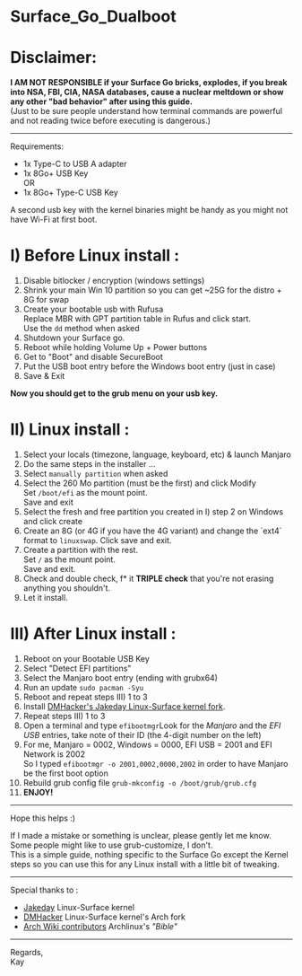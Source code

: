 # Surface_Go_Dualboot  

# Disclaimer:  
**I AM NOT RESPONSIBLE if your Surface Go bricks, explodes, if you break into NSA, FBI, CIA, NASA databases, cause a nuclear meltdown or show any other "bad behavior" after using this guide.**  
(Just to be sure people understand how terminal commands are powerful and not reading twice before executing is dangerous.)  

------
Requirements:  
- 1x Type-C to USB A adapter  
- 1x 8Go+ USB Key  
OR  
- 1x 8Go+ Type-C USB Key

A second usb key with the kernel binaries might be handy as you might not have Wi-Fi at first boot.

# I) Before Linux install :

1. Disable bitlocker / encryption (windows settings)  
2. Shrink your main Win 10 partition so you can get \~25G for the distro + 8G for swap  
3. Create your bootable usb with Rufusa  
Replace MBR with GPT partition table in Rufus and click start.  
Use the `dd` method when asked  
4. Shutdown your Surface go.  
5. Reboot while holding Volume Up + Power buttons  
6. Get to "Boot" and disable SecureBoot  
7. Put the USB boot entry before the Windows boot entry (just in case)  
8. Save & Exit  


__Now you should get to the grub menu on your usb key.__  
# II) Linux install :

1. Select your locals (timezone, language, keyboard, etc) & launch Manjaro  
1. Do the same steps in the installer ...  
2. Select `manually partition` when asked  
3. Select the 260 Mo partition (must be the first) and click Modify  
Set `/boot/efi` as the mount point.  
Save and exit  
4. Select the fresh and free partition you created in I) step 2 on Windows and click create  
5. Create an 8G (or 4G if you have the 4G variant) and change the \`ext4\` format to `linuxswap`. Click save and exit.  
6. Create a partition with the rest.  
Set `/` as the mount point.  
Save and exit.  
7. Check and double check, f\* it **TRIPLE check** that you're not erasing anything you shouldn't.  
8. Let it install.  

# III) After Linux install :

1. Reboot on your Bootable USB Key  
2. Select "Detect EFI partitions"  
3. Select the Manjaro boot entry (ending with grubx64)  
4. Run an update `sudo pacman -Syu`  
4. Reboot and repeat steps III) 1 to 3
5. Install [DMHacker's Jakeday Linux-Surface kernel fork](https://github.com/dmhacker/arch-linux-surface).  
6. Repeat steps III) 1 to 3  
7. Open a terminal and type  `efibootmgr`Look for the *Manjaro* and the *EFI USB* entries, take note of their ID (the 4-digit number on the left)  
8. For me, Manjaro = 0002, Windows = 0000, EFI USB = 2001 and EFI Network is 2002  
So I typed `efibootmgr -o 2001,0002,0000,2002` in order to have Manjaro be the first boot option  
9. Rebuild grub config file `grub-mkconfig -o /boot/grub/grub.cfg`  
10. **ENJOY!**  

------  


Hope this helps :)  


If I made a mistake or something is unclear, please gently let me know.  
Some people might like to use grub-customize, I don't.  
This is a simple guide, nothing specific to the Surface Go except the Kernel steps so you can use this for any Linux install with a little bit of tweaking.  

------

Special thanks to :
- [Jakeday](https://github.com/jakeday) Linux-Surface kernel
- [DMHacker](https://github.com/dmhacker) Linux-Surface kernel's Arch fork
- [Arch Wiki contributors](https://wiki.archlinux.org/index.php/GRUB#UEFI_systems) Archlinux's _"Bible"_   

------

Regards,  
Kay

